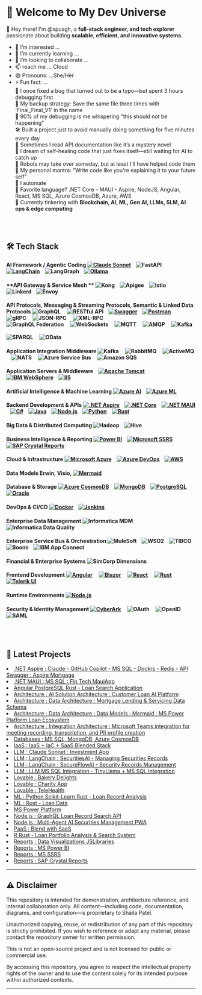 # 🚀 Welcome to My Dev Universe  

👋 Hey there! I'm @spusgh, a **full-stack engineer, and tech explorer** passionate about building **scalable, efficient, and innovative systems**.
- 👀 I’m interested ...
- 🌱 I’m currently learning ...
- 💞️ I’m looking to collaborate ...
- 📫 reach me ... Cloud
- 😄 Pronouns: ...She/Her
- ⚡ Fun fact: ...<br/>
      🔧 I once fixed a bug that turned out to be a typo—but spent 3 hours debugging first<br/>
      💾 My backup strategy: Save the same file three times with 'Final_Final_V1' in the name<br/>
      🎯 90% of my debugging is me whispering "this should not be happening"<br/>
      🛠️ Built a project just to avoid manually doing something for five minutes every day<br/>
      👀 Sometimes I read API documentation like it’s a mystery novel<br/>
      📡 I dream of self-healing code that just fixes itself—still waiting for AI to catch up<br/>
      🦾 Robots may take over someday, but at least I'll have helped code them<br/>
      🚀 My personal mantra: "Write code like you're explaining it to your future self"<br/>
      🧐 I automate <br/>
      🎯 Favorite language? .NET Core - MAUI - Aspire, NodeJS, Angular, React, MS SQL, Azure CosmosDB, Azure, AWS <br/>
      🤖 Currently tinkering with **Blockchain, AI, ML, Gen AI, LLMs, SLM, AI ops & edge computing**  <br/>


<br/><br/>
## 🛠 Tech Stack  

#### **AI Framework / Agentic Coding** [![Claude Sonnet](https://img.shields.io/badge/-claude-333?style=flat&logo=claude&logoColor=orange)](https://claude.ai/) &nbsp;&nbsp; ![FastAPI](https://img.shields.io/badge/FastAPI-High%20Performance-green) &nbsp;&nbsp; [![LangChain](https://img.shields.io/badge/-LangChain-000000?style=flat&logo=github&logoColor=white)](https://github.com/langchain-ai/langchain) &nbsp;&nbsp;  ![LangGraph](https://img.shields.io/badge/LangGraph-AI%20Workflow-blueviolet) &nbsp;&nbsp;  [![Ollama](https://img.shields.io/badge/-ollama-000000?style=flat&logo=ollama&logoColor=white)](https://ollama.com/)

#### **API Gateway & Service Mesh **  ![Kong](https://img.shields.io/badge/Kong-API%20Gateway-darkblue) &nbsp;&nbsp; ![Apigee](https://img.shields.io/badge/Apigee-Google%20API%20Platform-lightgrey) &nbsp;&nbsp;   ![Istio](https://img.shields.io/badge/Istio-Service%20Mesh-blue) &nbsp;&nbsp;  ![Linkerd](https://img.shields.io/badge/Linkerd-Lightweight%20Service%20Mesh-green) &nbsp;&nbsp; ![Envoy](https://img.shields.io/badge/Envoy-Proxy%20Layer-purple) &nbsp;&nbsp;

#### **API Protocols, Messaging & Streaming Protocols, Semantic & Linked Data Protocols**  ![GraphQL](https://img.shields.io/badge/GraphQL-Flexible%20API%20Querying-ff69b4) &nbsp; &nbsp; ![RESTful API](https://img.shields.io/badge/RESTful%20API-HTTP%20Interface-blue) &nbsp;&nbsp; [![Swagger](https://img.shields.io/badge/-Swagger-85EA2D?style=flat&logo=swagger)](https://swagger.io/) &nbsp;&nbsp; [![Postman](https://img.shields.io/badge/-Postman-FF6C37?style=flat&logo=postman)](https://www.postman.com/)<br/> ![gRPC](https://img.shields.io/badge/gRPC-Protocol%20Buffers-green) &nbsp; &nbsp;  ![JSON-RPC](https://img.shields.io/badge/JSON--RPC-Lightweight%20Calls-yellow) &nbsp; &nbsp; ![XML-RPC](https://img.shields.io/badge/XML--RPC-Legacy%20RPC-lightblue)  <br/> ![GraphQL Federation](https://img.shields.io/badge/GraphQL-Federated%20Schema-ff69b4)  &nbsp; &nbsp; ![WebSockets](https://img.shields.io/badge/WebSockets-Full%20Duplex%20Comm-orange) &nbsp; &nbsp; ![MQTT](https://img.shields.io/badge/MQTT-IoT%20Messaging-brightgreen) &nbsp; &nbsp; ![AMQP](https://img.shields.io/badge/AMQP-Reliable%20Messaging-blueviolet) &nbsp; &nbsp; ![Kafka](https://img.shields.io/badge/Kafka-Event%20Streaming-black) &nbsp; &nbsp; <br/> ![SPARQL](https://img.shields.io/badge/SPARQL-RDF%20Querying-purple) &nbsp; &nbsp;  ![OData](https://img.shields.io/badge/OData-RESTful%20Data%20Access-teal) 

#### **Application Integration Middleware**   ![Kafka](https://img.shields.io/badge/Kafka-Event%20Streaming-black) &nbsp; &nbsp;  ![RabbitMQ](https://img.shields.io/badge/RabbitMQ-Message%20Broker-orange) &nbsp; &nbsp; ![ActiveMQ](https://img.shields.io/badge/ActiveMQ-JMS%20Messaging-red) &nbsp; &nbsp; ![NATS](https://img.shields.io/badge/NATS-Lightweight%20Messaging-blue) &nbsp; &nbsp; ![Azure Service Bus](https://img.shields.io/badge/Azure%20Service%20Bus-Enterprise%20Messaging-0078D7) &nbsp; &nbsp;  ![Amazon SQS](https://img.shields.io/badge/Amazon%20SQS-Queue%20Service-yellowgreen) &nbsp; &nbsp;

#### **Application Servers & Middleware**  &nbsp;&nbsp; [![Apache Tomcat](https://img.shields.io/badge/-Tomcat-333?style=flat&logo=apachetomcat)](https://tomcat.apache.org/) &nbsp;&nbsp; [![IBM WebSphere](https://img.shields.io/badge/-IBM%20WebSphere-1F70C1?style=flat&logo=ibm)](https://www.ibm.com/cloud/websphere-application-server)  &nbsp;&nbsp; [![IIS](https://img.shields.io/badge/-IIS-0078D4?style=flat&logo=microsoft)](https://learn.microsoft.com/en-us/windows-server/iis/)  

#### **Artificial Intelligence & Machine Learning** [![Azure AI](https://img.shields.io/badge/-Azure%20AI-0078D4?style=flat&logo=microsoftazure)](https://learn.microsoft.com/en-us/azure/applied-ai-services/)  &nbsp;&nbsp;  [![Azure ML](https://img.shields.io/badge/-Azure%20Machine%20Learning-0078D4?style=flat&logo=microsoftazure)](https://learn.microsoft.com/en-us/azure/machine-learning/)

#### **Backend Development & APIs**  [![.NET Aspire](https://img.shields.io/badge/-.NET%20Aspire-333?style=flat&logo=dotnet)](https://learn.microsoft.com/en-us/dotnet/aspire/)  &nbsp;&nbsp; [![.NET Core](https://img.shields.io/badge/-.NET%20Core-512BD4?style=flat&logo=dotnet)](https://dotnet.microsoft.com/en-us/)   &nbsp;&nbsp; [![.NET MAUI](https://img.shields.io/badge/-.NET%20MAUI-512BD4?style=flat&logo=dotnet)](https://learn.microsoft.com/en-us/dotnet/maui/)   &nbsp;&nbsp; [![C#](https://img.shields.io/badge/-C%23-239120?style=flat&logo=csharp)](https://learn.microsoft.com/en-us/dotnet/csharp/)   &nbsp;&nbsp; [![Java](https://img.shields.io/badge/-Java-007396?style=flat&logo=java)](https://www.java.com/)   &nbsp;&nbsp; [![Node.js](https://img.shields.io/badge/-Node.js-339933?style=flat&logo=node.js)](https://nodejs.org/)   &nbsp;&nbsp; [![Python](https://img.shields.io/badge/-Python-3776AB?style=flat&logo=python)](https://www.python.org/)   &nbsp;&nbsp; [![Rust](https://img.shields.io/badge/rust-1.70+-orange.svg)](https://www.rust-lang.org)  &nbsp;&nbsp;

#### **Big Data & Distributed Computing**  ![Hadoop](https://img.shields.io/badge/-Hadoop-333?style=flat&logo=apachehadoop)  &nbsp;&nbsp; ![Hive](https://img.shields.io/badge/-Hive-333?style=flat&logo=apachehive)  

#### **Business Intelligence & Reporting**   [![Power BI](https://img.shields.io/badge/-Power%20BI-333?style=flat&logo=powerbi)](https://powerbi.microsoft.com/en-us/)  &nbsp;&nbsp; [![Microsoft SSRS](https://img.shields.io/badge/-SQL%20Server%20Reporting%20Services-333?style=flat&logo=microsoftsqlserver)](https://learn.microsoft.com/en-us/sql/reporting-services/)    &nbsp; &nbsp; [![SAP Crystal Reports](https://img.shields.io/badge/-SAP%20Crystal%20Reports-333?style=flat&logo=sap)](https://www.sap.com/products/technology-platform/crystal-reports.html) &nbsp;&nbsp;  

#### **Cloud & Infrastructure**  [![Microsoft Azure](https://img.shields.io/badge/-Azure-0078D4?style=flat&logo=microsoftazure)](https://azure.microsoft.com/en-us/) &nbsp;&nbsp; [![Azure DevOps](https://img.shields.io/badge/-Azure%20DevOps-0078D4?style=flat&logo=azuredevops)](https://azure.microsoft.com/en-us/products/devops/)  &nbsp;&nbsp; [![AWS](https://img.shields.io/badge/-AWS-232F3E?style=flat&logo=amazonaws)](https://aws.amazon.com/)  

#### **Data Models** Erwin, Visio,  [![Mermaid](https://img.shields.io/badge/-Mermaid-333?style=flat&logo=Mermaid)](https://mermaid.js.org/) &nbsp;&nbsp; 

#### **Database & Storage**  [![Azure CosmosDB](https://img.shields.io/badge/-Azure%20CosmosDB-333?style=flat&logo=microsoftazure)](https://azure.microsoft.com/en-us/products/cosmos-db/)  &nbsp;&nbsp; [![MongoDB](https://img.shields.io/badge/-MongoDB-47A248?style=flat&logo=mongodb)](https://www.mongodb.com/)  &nbsp;&nbsp; [![PostgreSQL](https://img.shields.io/badge/-PostgreSQL-336791?style=flat&logo=postgresql)](https://www.postgresql.org/)  &nbsp;&nbsp; [![Oracle](https://img.shields.io/badge/-Oracle-F80000?style=flat&logo=oracle)](https://www.oracle.com/database/)   

#### **DevOps & CI/CD** [![Docker](https://img.shields.io/badge/-Docker-2496ED?style=flat&logo=docker)](https://www.docker.com/)  &nbsp;&nbsp; [![Jenkins](https://img.shields.io/badge/-Jenkins-333?style=flat&logo=jenkins)](https://www.jenkins.io/)  

#### **Enterprise Data Management**  ![Informatica MDM](https://img.shields.io/badge/-Informatica%20MDM-333?style=flat&logo=informatica)  &nbsp;&nbsp; ![Informatica Data Quality](https://img.shields.io/badge/-Informatica%20Data%20Quality-333?style=flat&logo=informatica)  

#### **Enterprise Service Bus & Orchestration** ![MuleSoft](https://img.shields.io/badge/MuleSoft-Integration%20Platform-00AEEF) &nbsp;&nbsp;  ![WSO2](https://img.shields.io/badge/WSO2-Open%20Source%20ESB-orange) &nbsp;&nbsp;  ![TIBCO](https://img.shields.io/badge/TIBCO-Enterprise%20Integration-lightblue) &nbsp;&nbsp;  ![Boomi](https://img.shields.io/badge/Dell%20Boomi-Low%20Code%20Integration-green) &nbsp;&nbsp;  ![IBM App Connect](https://img.shields.io/badge/IBM%20App%20Connect-Enterprise%20Orchestration-1F70C1) &nbsp;&nbsp;

#### **Financial & Enterprise Systems**  ![SimCorp Dimensions](https://img.shields.io/badge/-SimCorp%20Dimensions-333?style=flat&logo=simcorp)  

#### **Frontend Development**  [![Angular](https://img.shields.io/badge/-Angular-DD0031?style=flat&logo=angular)](https://angular.io/)  &nbsp; &nbsp; [![Blazor](https://img.shields.io/badge/-Blazor-512BD4?style=flat&logo=blazor)](https://dotnet.microsoft.com/en-us/apps/aspnet/web-apps/blazor) &nbsp; &nbsp;  [![React](https://img.shields.io/badge/-React-61DAFB?style=flat&logo=react)](https://react.dev/) &nbsp; &nbsp; [![Rust](https://img.shields.io/badge/rust-1.70+-orange.svg)](https://www.rust-lang.org)  &nbsp; &nbsp; [![Telerik UI](https://img.shields.io/badge/-Telerik-333?style=flat&logo=telerik)](https://www.telerik.com/)

#### **Runtime Environments** [![Node.js](https://img.shields.io/badge/-Node.js-339933?style=flat&logo=node.js&logoColor=white)](https://github.com/nodejs/node) 

#### **Security & Identity Management** [![CyberArk](https://img.shields.io/badge/-CyberArk-0033A0?style=flat&logo=cyberark&logoColor=white)](https://www.cyberark.com/)   &nbsp; &nbsp; ![OAuth](https://img.shields.io/badge/OAuth%202.0-Authorization%20Framework-red)  &nbsp; &nbsp; ![OpenID](https://img.shields.io/badge/OpenID%20Connect-Identity%20Layer-blue)  &nbsp; &nbsp; ![SAML](https://img.shields.io/badge/SAML-XML%20Authentication-lightgrey)  &nbsp; &nbsp;


<br/><br/>

## 📢 Latest Projects  
<li><a href="https://github.com/spusgh/SaaS_Apps/tree/main/FinTech_.NETAspire">.NET Aspire : Claude - GitHub Copilot - MS SQL - Dockrs - Redis - API Swagger : Aspire Mortgage</a><br/>
<li><a href="https://github.com/spusgh/SaaS_Apps/tree/main/FinTech_MauiApp">.NET MAUI : MS SQL : Fin Tech MauiApp</a></li>
<li><a href="https://github.com/spusgh/SaaS_Apps/tree/main/VibeCoding/AngularRustLoanManagement"> Angular PostgreSQL Rust - Loan Search Application</a></li>
<li><a href="https://github.com/spusgh/Architecture/tree/main/CustomerLoanAIPlatform">Architecture : AI Solution Architecture : Customer Loan AI Platform</a><br/>
<li><a href="https://github.com/spusgh/Architecture/tree/main/DA_XYZFinancialssecurities">Architecture : Data Architecture : Mortgage Lending & Servicing Data Schema</a></li>
<li><a href="https://github.com/spusgh/Db-Scripts/tree/main/DbModels">Architecture : Data Architecture : Data Models : Mermaid : MS Power Platform Loan Ecosystem </a><br/>
<li><a href="https://github.com/spusgh/Architecture/blob/main/Integration/msteams_integration_readme.md">Architecture : Integration Architecture : Microsoft Teams integration for meeting recording, transcription, and PII profile creation</a></li>
<li><a href="https://github.com/spusgh/Db-Scripts">Databases : MS SQL, MongoDB, Azure CosmosDB</a><br/>
<li><a href="https://github.com/spusgh/IaaS-Scripts">IaaS : IaaS + IaC + SaaS Blended Stack</a> <br/>
<li><a href="https://github.com/spusgh/SaaS_Apps/tree/main/AgenticCoding/Claude%20Sonnet">LLM : Claude Sonnet : Investment App</a><br/>
<li><a href="https://github.com/spusgh/SaaS_Apps/tree/main/LangChainApps/SecuritiesAI">LLM : LangChain : SecuritiesAI - Managing Securities Records</a> <br/>
<li><a href="https://github.com/spusgh/SaaS_Apps/tree/main/LangChainApps/SecureFlowAI">LLM : LangChain : SecureFlowAI - Security Records Management</a> <br/>
<li><a href="https://github.com/spusgh/SaaS_Apps/tree/main/LLM/LLM2MSSQL">LLM : LLM MS SQL Integration - TinyLlama + MS SQL Integration</a> <br/>      
<li><a href="https://github.com/spusgh/SaaS_Apps/tree/main/NoCodeAIApps/Lovable/BakeryDelights">Lovable : Bakery Delights</a> <br/>
<li><a href="https://github.com/spusgh/SaaS_Apps/tree/main/NoCodeAIApps/Lovable/Charity">Lovable : Charity App</a>
<li><a href="https://github.com/spusgh/SaaS_Apps/tree/main/NoCodeAIApps/Lovable/TeleHealth">Lovable : TeleHealth</a> <br/>
<li><a href="https://github.com/spusgh/SaaS_Apps/tree/main/AgenticCoding/MLPythonScikit-LearnRustLoanRecordAnalysis">ML : Python Scikit-Learn Rust - Loan Record Analysis</br/>
<li><a href="https://github.com/spusgh/SaaS_Apps/tree/main/VibeCoding/MLRustLoanDataApp">ML : Rust - Loan Data</br/>
<li><a href="https://github.com/spusgh/SaaS_Apps/tree/main/LowCodeAIApps/Microsoft%20Power%20Platform">MS Power Platform</a><br/>
<li><a href="https://github.com/spusgh/SaaS_Apps/tree/main/NodejsApps/GraphQLLoanRecordSearchAPI">Node.js : GraphQL Loan Record Search API</a> <br/>
<li><a href="https://github.com/spusgh/SaaS_Apps/tree/main/NodejsApps/AISecuritiesManagement">Node.js : Multi-Agent AI Securities Management PWA</a> <br/>
<li><a href="https://github.com/spusgh/PaaS-Scripts">PaaS : Blend with SaaS</a> <br/>
<li><a href="https://github.com/spusgh/SaaS_Apps/tree/main/VibeCoding/RRustLoanDataAnalysis"> R Rust - Loan Portfolio Analysis & Search System</a></li>
<li><a href="https://github.com/spusgh/Business_Intelligence-Data_Analytics-Data_Visualization/tree/main/JSLibs">Reports : Data Visualizations JSLibraries</a><br/>
<li><a href="https://github.com/spusgh/Business_Intelligence-Data_Analytics-Data_Visualization/tree/main/MS%20Power%20BI">Reports : MS Power BI</a><br/>
<li><a href="https://github.com/spusgh/Business_Intelligence-Data_Analytics-Data_Visualization/tree/main/MS%20SSRS">Reports : MS SSRS</a><br/>
<li><a href="https://github.com/spusgh/Business_Intelligence-Data_Analytics-Data_Visualization/tree/main/SAP%20Crystal%20Reports">Reports : SAP Crystal Reports</a><br/>

<!---
## 📊 GitHub Stats  
![Your GitHub Stats](https://github-readme-stats.vercel.app/api?username=spusgh&show_icons=true&theme=radical)  
![Top Languages](https://github-readme-stats.vercel.app/api/top-langs/?username=spusgh&layout=compact&theme=radical)
--->


---

## ⚠️ Disclaimer

This repository is intended for demonstration, architecture reference, and internal collaboration only. All content—including code, documentation, diagrams, and configuration—is proprietary to Shaila Patel.

Unauthorized copying, reuse, or redistribution of any part of this repository is strictly prohibited. If you wish to reference or adapt any material, please contact the repository owner for written permission.

This is not an open-source project and is not licensed for public or commercial use.

By accessing this repository, you agree to respect the intellectual property rights of the owner and to use the content solely for its intended purpose within authorized contexts.

---
<br/>
